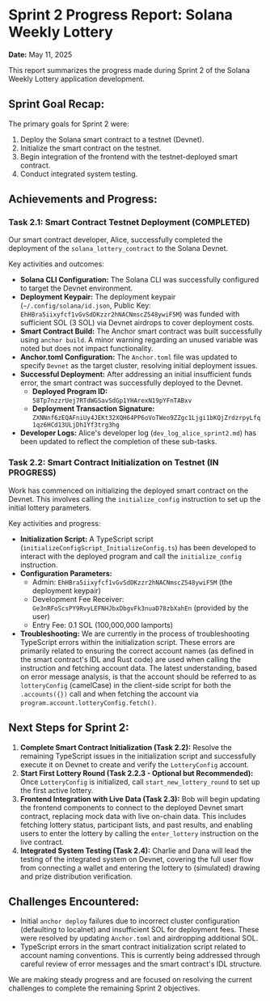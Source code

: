 # Sprint 2 Progress Report: Solana Weekly Lottery

**Date:** May 11, 2025

This report summarizes the progress made during Sprint 2 of the Solana Weekly Lottery application development.

## Sprint Goal Recap:

The primary goals for Sprint 2 were:
1.  Deploy the Solana smart contract to a testnet (Devnet).
2.  Initialize the smart contract on the testnet.
3.  Begin integration of the frontend with the testnet-deployed smart contract.
4.  Conduct integrated system testing.

## Achievements and Progress:

### Task 2.1: Smart Contract Testnet Deployment (COMPLETED)

Our smart contract developer, Alice, successfully completed the deployment of the `solana_lottery_contract` to the Solana Devnet.

Key activities and outcomes:
*   **Solana CLI Configuration:** The Solana CLI was successfully configured to target the Devnet environment.
*   **Deployment Keypair:** The deployment keypair (`~/.config/solana/id.json`, Public Key: `EhHBra5iixyfcf1vGvSdDKzzr2hNACNmscZ548ywiF5M`) was funded with sufficient SOL (3 SOL) via Devnet airdrops to cover deployment costs.
*   **Smart Contract Build:** The Anchor smart contract was built successfully using `anchor build`. A minor warning regarding an unused variable was noted but does not impact functionality.
*   **Anchor.toml Configuration:** The `Anchor.toml` file was updated to specify `Devnet` as the target cluster, resolving initial deployment issues.
*   **Successful Deployment:** After addressing an initial insufficient funds error, the smart contract was successfully deployed to the Devnet.
    *   **Deployed Program ID:** `58Tp7nzzrUej7RTdWGSavSdGp1YHArexN19pYFnTABxv`
    *   **Deployment Transaction Signature:** `ZXNNnf6zEQAFniUy4JEKt32XQH64PP6oVoTWeo9ZZgc1Ljgi1bKQjZrdzrpyLfq1qz6HCd13ULjDh1Yf3trg3hg`
*   **Developer Logs:** Alice's developer log (`dev_log_alice_sprint2.md`) has been updated to reflect the completion of these sub-tasks.

### Task 2.2: Smart Contract Initialization on Testnet (IN PROGRESS)

Work has commenced on initializing the deployed smart contract on the Devnet. This involves calling the `initialize_config` instruction to set up the initial lottery parameters.

Key activities and progress:
*   **Initialization Script:** A TypeScript script (`initializeConfigScript_InitializeConfig.ts`) has been developed to interact with the deployed program and call the `initialize_config` instruction.
*   **Configuration Parameters:**
    *   Admin: `EhHBra5iixyfcf1vGvSdDKzzr2hNACNmscZ548ywiF5M` (the deployment keypair)
    *   Development Fee Receiver: `Ge3nRFoScsPY9RvyLEFNHJbxDbgvFk3nuaD78zbXahEn` (provided by the user)
    *   Entry Fee: 0.1 SOL (100,000,000 lamports)
*   **Troubleshooting:** We are currently in the process of troubleshooting TypeScript errors within the initialization script. These errors are primarily related to ensuring the correct account names (as defined in the smart contract's IDL and Rust code) are used when calling the instruction and fetching account data. The latest understanding, based on error message analysis, is that the account should be referred to as `lotteryConfig` (camelCase) in the client-side script for both the `.accounts({})` call and when fetching the account via `program.account.lotteryConfig.fetch()`.

## Next Steps for Sprint 2:

1.  **Complete Smart Contract Initialization (Task 2.2):** Resolve the remaining TypeScript issues in the initialization script and successfully execute it on Devnet to create and verify the `LotteryConfig` account.
2.  **Start First Lottery Round (Task 2.2.3 - Optional but Recommended):** Once `LotteryConfig` is initialized, call `start_new_lottery_round` to set up the first active lottery.
3.  **Frontend Integration with Live Data (Task 2.3):** Bob will begin updating the frontend components to connect to the deployed Devnet smart contract, replacing mock data with live on-chain data. This includes fetching lottery status, participant lists, and past results, and enabling users to enter the lottery by calling the `enter_lottery` instruction on the live contract.
4.  **Integrated System Testing (Task 2.4):** Charlie and Dana will lead the testing of the integrated system on Devnet, covering the full user flow from connecting a wallet and entering the lottery to (simulated) drawing and prize distribution verification.

## Challenges Encountered:
*   Initial `anchor deploy` failures due to incorrect cluster configuration (defaulting to localnet) and insufficient SOL for deployment fees. These were resolved by updating `Anchor.toml` and airdropping additional SOL.
*   TypeScript errors in the smart contract initialization script related to account naming conventions. This is currently being addressed through careful review of error messages and the smart contract's IDL structure.

We are making steady progress and are focused on resolving the current challenges to complete the remaining Sprint 2 objectives.

